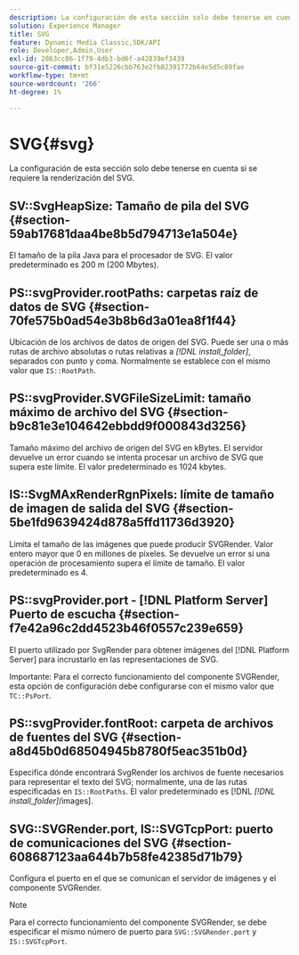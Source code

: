 ```yaml
---
description: La configuración de esta sección solo debe tenerse en cuenta si se requiere la renderización del SVG.
solution: Experience Manager
title: SVG
feature: Dynamic Media Classic,SDK/API
role: Developer,Admin,User
exl-id: 2863cc86-1f79-4db3-bd6f-a42839ef3439
source-git-commit: bf31e5226cbb763e2fb82391772b64e5d5c89fae
workflow-type: tm+mt
source-wordcount: '266'
ht-degree: 1%

---
```


# SVG{#svg}

La configuración de esta sección solo debe tenerse en cuenta si se requiere la renderización del SVG.

## SV::SvgHeapSize: Tamaño de pila del SVG {#section-59ab17681daa4be8b5d794713e1a504e}

El tamaño de la pila Java para el procesador de SVG. El valor predeterminado es 200 m (200 Mbytes).

## PS::svgProvider.rootPaths: carpetas raíz de datos de SVG {#section-70fe575b0ad54e3b8b6d3a01ea8f1f44}

Ubicación de los archivos de datos de origen del SVG. Puede ser una o más rutas de archivo absolutas o rutas relativas a *[!DNL install_folder]*, separados con punto y coma. Normalmente se establece con el mismo valor que `IS::RootPath`.

## PS::svgProvider.SVGFileSizeLimit: tamaño máximo de archivo del SVG {#section-b9c81e3e104642ebbdd9f000843d3256}

Tamaño máximo del archivo de origen del SVG en kBytes. El servidor devuelve un error cuando se intenta procesar un archivo de SVG que supera este límite. El valor predeterminado es 1024 kbytes.

## IS::SvgMAxRenderRgnPixels: límite de tamaño de imagen de salida del SVG {#section-5be1fd9639424d878a5ffd11736d3920}

Limita el tamaño de las imágenes que puede producir SVGRender. Valor entero mayor que 0 en millones de píxeles. Se devuelve un error si una operación de procesamiento supera el límite de tamaño. El valor predeterminado es 4.

## PS::svgProvider.port - [!DNL Platform Server] Puerto de escucha {#section-f7e42a96c2dd4523b46f0557c239e659}

El puerto utilizado por SvgRender para obtener imágenes del [!DNL Platform Server] para incrustarlo en las representaciones de SVG.

Importante: Para el correcto funcionamiento del componente SVGRender, esta opción de configuración debe configurarse con el mismo valor que `TC::PsPort`.

## PS::svgProvider.fontRoot: carpeta de archivos de fuentes del SVG {#section-a8d45b0d68504945b8780f5eac351b0d}

Especifica dónde encontrará SvgRender los archivos de fuente necesarios para representar el texto del SVG; normalmente, una de las rutas especificadas en `IS::RootPaths`. El valor predeterminado es [!DNL  *[!DNL install_folder]*/images].

## SVG::SVGRender.port, IS::SVGTcpPort: puerto de comunicaciones del SVG {#section-608687123aa644b7b58fe42385d71b79}

Configura el puerto en el que se comunican el servidor de imágenes y el componente SVGRender.

>[!NOTE]
>
>Para el correcto funcionamiento del componente SVGRender, se debe especificar el mismo número de puerto para `SVG::SVGRender.port` y `IS::SVGTcpPort`.
